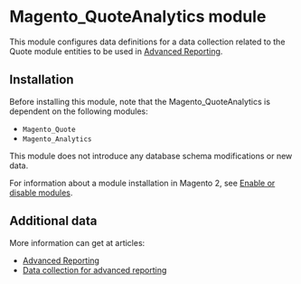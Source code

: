 # Magento_QuoteAnalytics module

This module configures data definitions for a data collection related to the Quote module entities to be used in [Advanced Reporting](https://devdocs.magento.com/guides/v2.4/advanced-reporting/modules.html).

## Installation

Before installing this module, note that the Magento_QuoteAnalytics is dependent on the following modules:
- `Magento_Quote`
- `Magento_Analytics`

This module does not introduce any database schema modifications or new data.

For information about a module installation in Magento 2, see [Enable or disable modules](https://devdocs.magento.com/guides/v2.4/install-gde/install/cli/install-cli-subcommands-enable.html).

## Additional data

More information can get at articles:
- [Advanced Reporting](https://devdocs.magento.com/guides/v2.4/advanced-reporting/overview.html)
- [Data collection for advanced reporting](https://devdocs.magento.com/guides/v2.4/advanced-reporting/data-collection.html)
